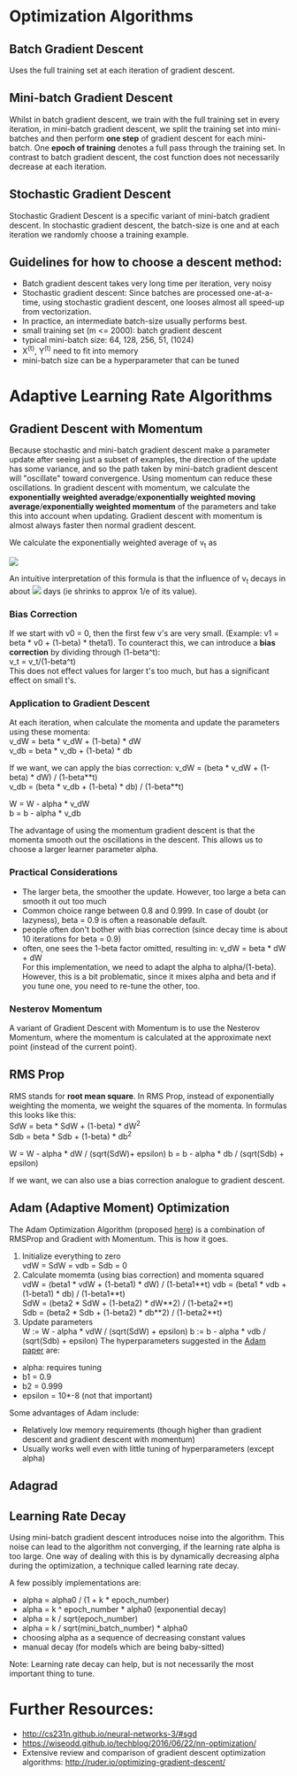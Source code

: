 # Optimization Algorithms

## Batch Gradient Descent
Uses the full training set at each iteration of gradient descent.

## Mini-batch Gradient Descent
Whilst in batch gradient descent, we train with the full training set in every iteration, in mini-batch gradient descent, we split the training
set into mini-batches and then perform **one step** of gradient descent for each mini-batch. One **epoch of training** denotes a full pass through
the training set. In contrast to batch gradient descent, the cost function does not necessarily decrease at each iteration. 

## Stochastic Gradient Descent
Stochastic Gradient Descent is a specific variant of mini-batch gradient descent. In stochastic gradient descent, the batch-size is one and
at each iteration we randomly choose a training example. 

## Guidelines for how to choose a descent method:
* Batch gradient descent takes very long time per iteration, very noisy
* Stochastic gradient descent: Since batches are processed one-at-a-time, using stochastic gradient descent, one looses almost all 
speed-up from vectorization.
* In practice, an intermediate batch-size usually performs best. 
* small training set (m <= 2000): batch gradient descent
* typical mini-batch size: 64, 128, 256, 51, (1024)
* X<sup>(t)</sup>, Y<sup>(t)</sup> need to fit into memory
* mini-batch size can be a hyperparameter that can be tuned

# Adaptive Learning Rate Algorithms
## Gradient Descent with Momentum
Because stochastic and mini-batch gradient descent make a parameter update after seeing just a subset of examples, the direction of the update has some variance, and so the path taken by mini-batch gradient descent will "oscillate" toward convergence. Using momentum can reduce these oscillations.
In gradient descent with momentum, we calculate the **exponentially weighted averadge**/**exponentially weighted moving average**/**exponentially weighted momentum** of the parameters and take this into account 
when updating. Gradient
descent with momentum is almost always faster then normal gradient descent. 

We calculate the exponentially weighted average of v<sub>t</sub> as

<img src="https://latex.codecogs.com/svg.latex?\Large&space;v_t={\beta}v_{t-1}+(1-{\beta}){\Theta}_t"/>

An intuitive interpretation of this formula is that the influence of v<sub>t</sub> decays in about 
<img src="https://latex.codecogs.com/svg.latex?\Large&space;\frac{1}{1-\beta}"/> 
days (ie shrinks to approx 1/e of its value). 

### Bias Correction
If we start with v0 = 0, then the first few v's are very small. (Example: v1 = beta * v0 + (1-beta) * theta1).
To counteract this, we can introduce a **bias correction** by dividing through (1-beta^t):  
v_t = v_t/(1-beta^t)  
This does not effect values for larger t's too much, but has a significant effect on small t's. 

### Application to Gradient Descent
At each iteration, when calculate the momenta and update the parameters using these momenta:  
v_dW = beta * v_dW + (1-beta) * dW  
v_db = beta * v_db + (1-beta) * db  

If we want, we can apply the bias correction:
v_dW = (beta * v_dW + (1-beta) * dW) / (1-beta\*\*t)  
v_db = (beta * v_db + (1-beta) * db) / (1-beta\*\*t)  

W = W - alpha * v_dW  
b = b - alpha * v_db  

The advantage of using the momentum gradient descent is that the momenta smooth out the oscillations in the descent. This allows us to choose a larger learner parameter alpha. 

### Practical Considerations
* The larger beta, the smoother the update. However, too large a beta can smooth it out too much
* Common choice range between 0.8 and 0.999. In case of doubt (or lazyness), beta = 0.9 is often a reasonable default.
* people often don't bother with bias correction (since decay time is about 10 iterations for beta = 0.9)
* often, one sees the 1-beta factor omitted, resulting in: v_dW = beta * dW + dW  
  For this implementation, we need to adapt the alpha to alpha/(1-beta). However, this is a bit problematic, since it mixes alpha and beta and if you tune one, you need to re-tune the other, too.

### Nesterov Momentum
A variant of Gradient Descent with Momentum is to use the Nesterov Momentum, where the momentum is calculated at the approximate next point (instead of the current point).

## RMS Prop
RMS stands for **root mean square**. In RMS Prop, instead of exponentially weighting the momenta, we weight the squares of the momenta. In formulas this looks like this:  
SdW = beta * SdW + (1-beta) * dW<sup>2</sup>  
Sdb = beta * Sdb + (1-beta) * db<sup>2</sup>  

W = W - alpha * dW / (sqrt(SdW)+ epsilon)
b = b - alpha * db / (sqrt(Sdb) + epsilon)

If we want, we can also use a bias correction analogue to gradient descent.

## Adam (Adaptive Moment) Optimization 
The Adam Optimization Algorithm (proposed [here](https://arxiv.org/pdf/1412.6980.pdf)) is a combination of RMSProp and Gradient with Momentum. This is how it goes.
1. Initialize everything to zero  
   vdW = SdW = vdb = Sdb = 0
2. Calculate momemta (using bias correction) and momenta squared  
   vdW = (beta1 * vdW + (1-beta1) * dW) / (1-beta1\*\*t) 
   vdb = (beta1 * vdb + (1-beta1) * db) / (1-beta1\*\*t)  
   SdW = (beta2 * SdW + (1-beta2) * dW\*\*2) / (1-beta2\*\*t)   
   Sdb = (beta2 * Sdb + (1-beta2) * db\*\*2) / (1-beta2\*\*t)   
3. Update parameters  
   W := W - alpha * vdW / (sqrt(SdW) + epsilon)
   b := b - alpha * vdb / (sqrt(Sdb) + epsilon)
The hyperparameters suggested in the [Adam paper](https://arxiv.org/abs/1412.6980) are:
* alpha: requires tuning
* b1 = 0.9
* b2 = 0.999
* epsilon = 10*-8 (not that important)

Some advantages of Adam include:
* Relatively low memory requirements (though higher than gradient descent and gradient descent with momentum)
* Usually works well even with little tuning of hyperparameters (except alpha)

## Adagrad

## Learning Rate Decay
Using mini-batch gradient descent introduces noise into the algorithm. This noise can lead to the algorithm not converging, if the learning rate alpha is too large. One way of dealing with this is by dynamically decreasing alpha during the optimization, a technique called learning rate decay.

A few possibly implementations are:
* alpha = alpha0 / (1 + k * epoch_number)
* alpha = k ^ epoch_number * alpha0 (exponential decay)
* alpha = k / sqrt(epoch_number)
* alpha = k / sqrt(mini_batch_number) * alpha0
* choosing alpha as a sequence of decreasing constant values
* manual decay (for models which are being baby-sitted)

Note: Learning rate decay can help, but is not necessarily the most important thing to tune.

# Further Resources:
* http://cs231n.github.io/neural-networks-3/#sgd
* https://wiseodd.github.io/techblog/2016/06/22/nn-optimization/
* Extensive review and comparison of gradient descent optimization algorithms: http://ruder.io/optimizing-gradient-descent/
